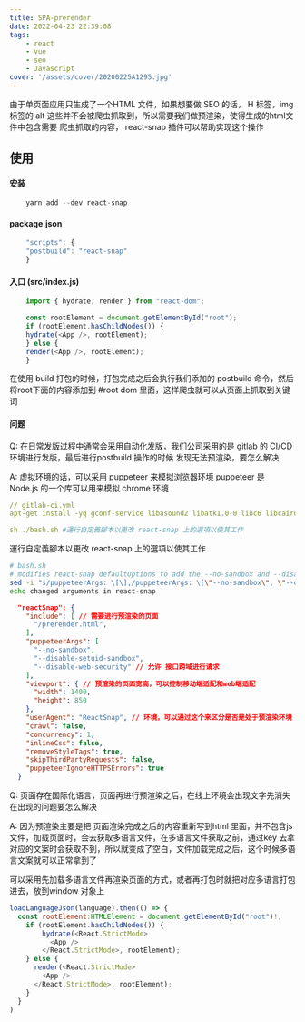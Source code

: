 ```yaml
---
title: SPA-prerender
date: 2022-04-23 22:39:08
tags:
    - react
    - vue
    - seo
    - Javascript
cover: '/assets/cover/20200225A1295.jpg'
---
```


由于单页面应用只生成了一个HTML 文件，如果想要做 SEO 的话， H 标签，img 标签的 alt 这些并不会被爬虫抓取到，所以需要我们做预渲染，使得生成的html文件中包含需要 爬虫抓取的内容， react-snap 插件可以帮助实现这个操作

##  使用

#### 安装
~~~js
    yarn add --dev react-snap
~~~

#### package.json

~~~js
    "scripts": {
    "postbuild": "react-snap"
    }
~~~

#### 入口 (src/index.js)

~~~js
    import { hydrate, render } from "react-dom";

    const rootElement = document.getElementById("root");
    if (rootElement.hasChildNodes()) {
    hydrate(<App />, rootElement);
    } else {
    render(<App />, rootElement);
    }
~~~

在使用 build 打包的时候，打包完成之后会执行我们添加的 postbuild 命令，然后将root下面的内容添加到 #root dom 里面，这样爬虫就可以从页面上抓取到关键词

#### 问题

<!-- gitlab 发版 无法 postbuild -->
Q: 在日常发版过程中通常会采用自动化发版，我们公司采用的是 gitlab 的 CI/CD 环境进行发版，最后进行postbuild 操作的时候 发现无法预渲染，要怎么解决

A: 虚拟环境的话，可以采用 puppeteer 来模拟浏览器环境
puppeteer 是 Node.js 的一个库可以用来模拟 chrome 环境
~~~yml
// gitlab-ci.yml
apt-get install -yq gconf-service libasound2 libatk1.0-0 libc6 libcairo2 libcups2 libdbus-1-3 libexpat1 libfontconfig1 libgcc1 libgconf-2-4 libgdk-pixbuf2.0-0 libglib2.0-0 libgtk-3-0 libnspr4 libpango-1.0-0 libpangocairo-1.0-0 libstdc++6 libx11-6 libx11-xcb1 libxcb1 libxcomposite1 libxcursor1 libxdamage1 libxext6 libxfixes3 libxi6 libxrandr2 libxrender1 libxss1 libxtst6 ca-certificates fonts-liberation libappindicator1 libnss3 lsb-release xdg-utils wget #install dependencies for puppeteer, which is a dependency for react-snap

sh ./bash.sh #運行自定義腳本以更改 react-snap 上的選項以使其工作
~~~
運行自定義腳本以更改 react-snap 上的選項以使其工作
~~~sh
# bash.sh
# modifies react-snap defaultOptions to add the --no-sandbox and --disable-setuid-sandbox flags so that puppeteer/chromium can run in the codebuild standard image
sed -i "s/puppeteerArgs: \[\],/puppeteerArgs: \[\"--no-sandbox\", \"--disable-setuid-sandbox\"\],/" ./node_modules/react-snap/index.js
echo changed arguments in react-snap
~~~

~~~json
  "reactSnap": {
    "include": [ // 需要进行预渲染的页面
      "/prerender.html",
    ],
    "puppeteerArgs": [
      "--no-sandbox",
      "--disable-setuid-sandbox",
      "--disable-web-security" // 允许 接口跨域进行请求
    ],
    "viewport": { // 预渲染的页面宽高，可以控制移动端适配和web端适配
      "width": 1400,
      "height": 850
    },
    "userAgent": "ReactSnap", // 环境，可以通过这个来区分是否是处于预渲染环境
    "crawl": false,
    "concurrency": 1,
    "inlineCss": false,
    "removeStyleTags": true,
    "skipThirdPartyRequests": false,
    "puppeteerIgnoreHTTPSErrors": true
  }
~~~

<!-- spa 单页面涉及到多语言 -->

Q: 页面存在国际化语言，页面再进行预渲染之后，在线上环境会出现文字先消失在出现的问题要怎么解决

A: 因为预渲染主要是把 页面渲染完成之后的内容重新写到html 里面，并不包含js文件，加载页面时，会去获取多语言文件，在多语言文件获取之前，通过key 去拿对应的文案时会获取不到，所以就变成了空白，文件加载完成之后，这个时候多语言文案就可以正常拿到了

可以采用先加载多语言文件再渲染页面的方式，或者再打包时就把对应多语言打包进去，放到window 对象上

~~~js
loadLanguageJson(language).then(() => {
  const rootElement:HTMLElement = document.getElementById("root")!;
    if (rootElement.hasChildNodes()) {
        hydrate(<React.StrictMode>
          <App />
        </React.StrictMode>, rootElement);
    } else {
      render(<React.StrictMode>
        <App />
      </React.StrictMode>, rootElement);
    }
  }
)
~~~
